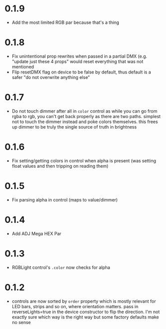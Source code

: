 # 0.1.9
* Add the most limited RGB par because that's a thing

# 0.1.8
* Fix unintentional prop rewrites when passed in a partial
  DMX (e.g. "update just these 4 props" would reset everything that
  was not mentioned
* Flip resetDMX flag on device to be false by default, thus
  default is a safer "do not overwrite anything else"

# 0.1.7
* Do not touch dimmer after all in `color` control as 
  while you can go from rgba to rgb, you can't get back properly
  as there are two paths. simplest not to touch the dimmer 
  instead and poke colors themselves. this frees up dimmer to be
  truly the single source of truth in brightness

# 0.1.6
* Fix setting/getting colors in control when alpha is present
  (was setting float values and then tripping on reading them)

# 0.1.5
* Fix parsing alpha in control (maps to value/dimmer)

# 0.1.4
* Add ADJ Mega HEX Par

# 0.1.3
* RGBLight control's `.color` now checks for alpha

# 0.1.2
* controls are now sorted by `order` property which is mostly 
  relevant for LED bars, strips and so on, where orientation 
  matters. pass in reverseLights=true in the device constructor
  to flip the direction. I'm not exactly sure which way is the right
  way but some factory defaults make no sense

